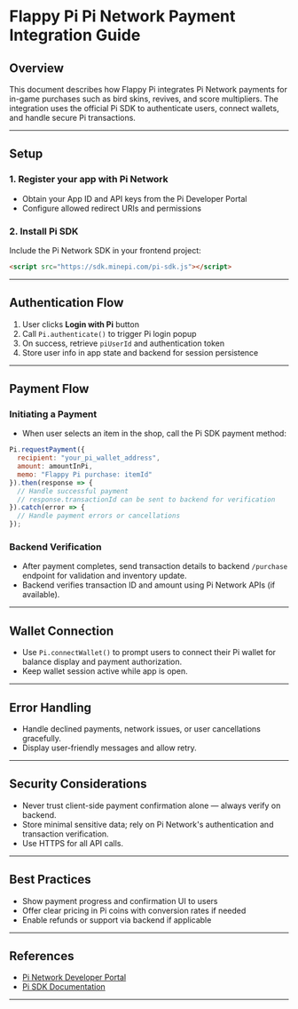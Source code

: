 # Flappy Pi Pi Network Payment Integration Guide

## Overview

This document describes how Flappy Pi integrates Pi Network payments for in-game purchases such as bird skins, revives, and score multipliers. The integration uses the official Pi SDK to authenticate users, connect wallets, and handle secure Pi transactions.

---

## Setup

### 1. Register your app with Pi Network

* Obtain your App ID and API keys from the Pi Developer Portal
* Configure allowed redirect URIs and permissions

### 2. Install Pi SDK

Include the Pi Network SDK in your frontend project:

```html
<script src="https://sdk.minepi.com/pi-sdk.js"></script>
```

---

## Authentication Flow

1. User clicks **Login with Pi** button
2. Call `Pi.authenticate()` to trigger Pi login popup
3. On success, retrieve `piUserId` and authentication token
4. Store user info in app state and backend for session persistence

---

## Payment Flow

### Initiating a Payment

* When user selects an item in the shop, call the Pi SDK payment method:

```javascript
Pi.requestPayment({
  recipient: "your_pi_wallet_address",
  amount: amountInPi,
  memo: "Flappy Pi purchase: itemId"
}).then(response => {
  // Handle successful payment
  // response.transactionId can be sent to backend for verification
}).catch(error => {
  // Handle payment errors or cancellations
});
```

### Backend Verification

* After payment completes, send transaction details to backend `/purchase` endpoint for validation and inventory update.
* Backend verifies transaction ID and amount using Pi Network APIs (if available).

---

## Wallet Connection

* Use `Pi.connectWallet()` to prompt users to connect their Pi wallet for balance display and payment authorization.
* Keep wallet session active while app is open.

---

## Error Handling

* Handle declined payments, network issues, or user cancellations gracefully.
* Display user-friendly messages and allow retry.

---

## Security Considerations

* Never trust client-side payment confirmation alone — always verify on backend.
* Store minimal sensitive data; rely on Pi Network's authentication and transaction verification.
* Use HTTPS for all API calls.

---

## Best Practices

* Show payment progress and confirmation UI to users
* Offer clear pricing in Pi coins with conversion rates if needed
* Enable refunds or support via backend if applicable

---

## References

* [Pi Network Developer Portal](https://minepi.com/developers)
* [Pi SDK Documentation](https://minepi.com/developers/sdk)

---

